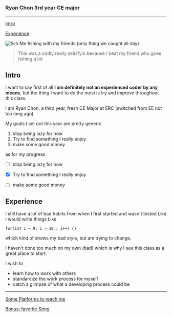 ### Ryan Chon 3rd year CE major
---
[Intro](#intro)

[Experience](#experience)

![fish](/GitHubPagesPictures/Fish.png)
Me fishing with my friends (only thing we caught all day)

> This was a oddly really satisfyin because I beat my friend who goes fishing a lot

## Intro
I want to say first of all **I am definitely not an experienced coder by any means**, but the thing I want to do the most is try and improve throughout this class.

I am Ryan Chon, a third year, fresh CE Major at ERC (switched from EE not too long ago).

My goals I set out this year are pretty generic
1. stop being lazy for now
2. Try to find something I really enjoy
3. make some good money

as for my progress
- [ ] stop being lazy for now
- [x] Try to find something I really enjoy
- [ ] make some good money



## Experience 
I still have a lot of bad habits from when I first started and wasn't tested
Like I would write things Like

`for(int i = 0; i > 10 ; i++) {}`

which kind of shows my bad style, but am trying to change.

I haven't done too much on my own (bad) which is why I see this class as a great place to start.

I wish to 
* learn how to work with others
* standardize the work process for myself
* catch a glimpse of what a developing process could be

---
[Some Platforms to reach me](Contact.md)

[Bonus: favorite Song](https://www.youtube.com/watch?app=desktop&v=LPRO3EzMQv0)
